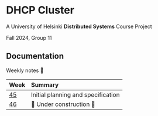 # DHCP Cluster

A University of Helsinki **Distributed Systems** Course Project

Fall 2024, Group 11

## Documentation

Weekly notes :notebook_with_decorative_cover:

| Week | Summary |
| :--- | :---    |
| [45](doc/week45.md) | Initial planning and specification |
| [46](doc/week46.md) | :construction: Under construction :construction_worker: |
